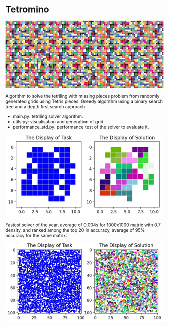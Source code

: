 # Tetromino 

![Tetromino_Cover](./Figures/tetromino_cover.png)

Algorithm to solve the tetriling with missing pieces problem from randomly generated grids using Tetris pieces. Greedy algorithm using a binary search tree and a depth first search approach. 

- main.py: tetriling solver algorithm.
- utils.py: visualisation and generation of grid.
- performance_std.py: performance test of the solver to evaluate it. 

<p align="center">
  <img src="./Figures/tetromino1.jpg" width="500">
</p>

Fastest solver of the year, average of 0.004s for 1000x1000 matrix with 0.7 density, and ranked among the top 20 in accuracy, average of 95% accuracy for the same matrix.

<p align="center">
  <img src="./Figures/tetromino3.jpg" width="500">
</p>
